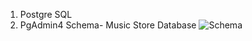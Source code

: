 1. Postgre SQL
2. PgAdmin4
Schema-
Music Store Database
![Schema](https://github.com/user-attachments/assets/25b977ac-4216-4ab7-8513-897d638dc7ce)
